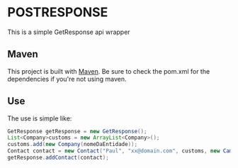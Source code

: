 # POSTRESPONSE

This is a simple GetResponse api wrapper

## Maven
This project is built with [Maven](http://maven.apache.org). Be
sure to check the pom.xml for the dependencies if you're not using
maven.

## Use
The use is simple like:

```java
GetResponse getResponse = new GetResponse();
List<Company>customs = new ArrayList<Company>();
customs.add(new Company(nomeDaEntidade));
Contact contact = new Contact("Paul", "xx@domain.com", customs, new Campaign("VYh36"));
getResponse.addContact(contact);
```